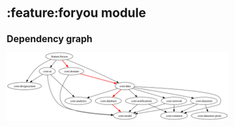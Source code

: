 # :feature:foryou module
## Dependency graph
![Dependency graph](../../docs/images/graphs/dep_graph_feature_foryou.svg)
